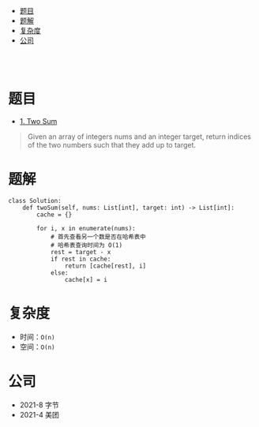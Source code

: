 - [题目](#题目)
- [题解](#题解)
- [复杂度](#复杂度)
- [公司](#公司)

</br></br>

# 题目
- [1. Two Sum](https://leetcode.com/problems/two-sum/)
> Given an array of integers nums and an integer target, return indices of the two numbers such that they add up to target.

# 题解
```
class Solution:
    def twoSum(self, nums: List[int], target: int) -> List[int]:
        cache = {}

        for i, x in enumerate(nums):
            # 首先查看另一个数是否在哈希表中
            # 哈希表查询时间为 O(1)
            rest = target - x
            if rest in cache:
                return [cache[rest], i]
            else:
                cache[x] = i
```

# 复杂度
- 时间：`O(n)`
- 空间：`O(n)`

# 公司
- 2021-8 字节
- 2021-4 美团